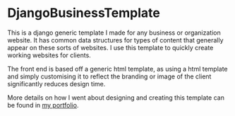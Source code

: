 # DjangoBusinessTemplate
This is a django generic template I made for any business or organization website. It has common data structures for types of content that generally appear on these sorts of websites.
I use this template to quickly create working websites for clients. 

The front end is based off a generic html template, as using a html template and simply customising it to reflect the branding or image of the client significantly reduces design time.

More details on how I went about designing and creating this template can be found in [my portfolio](https://germistry.com). 
